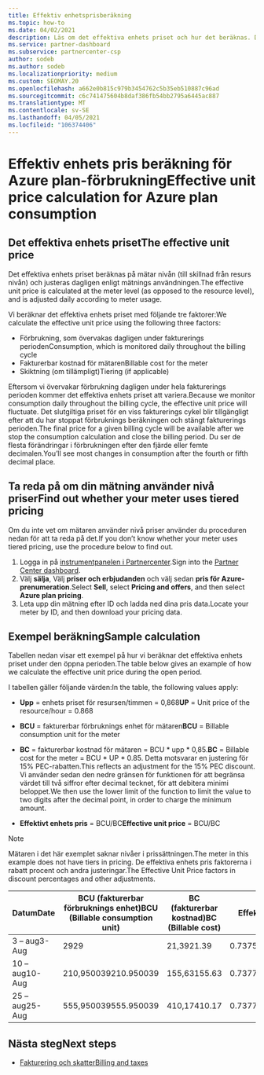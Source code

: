 ```yaml
---
title: Effektiv enhetsprisberäkning
ms.topic: how-to
ms.date: 04/02/2021
description: Läs om det effektiva enhets priset och hur det beräknas. Den här artikeln innehåller även en exempel beräkning.
ms.service: partner-dashboard
ms.subservice: partnercenter-csp
author: sodeb
ms.author: sodeb
ms.localizationpriority: medium
ms.custom: SEOMAY.20
ms.openlocfilehash: a662e0b815c979b3454762c5b35eb510887c96ad
ms.sourcegitcommit: c6c741475604b8daf386fb54bb2795a6445ac887
ms.translationtype: MT
ms.contentlocale: sv-SE
ms.lasthandoff: 04/05/2021
ms.locfileid: "106374406"
---
```

# <a name="effective-unit-price-calculation-for-azure-plan-consumption"></a><span data-ttu-id="1b525-104">Effektiv enhets pris beräkning för Azure plan-förbrukning</span><span class="sxs-lookup"><span data-stu-id="1b525-104">Effective unit price calculation for Azure plan consumption</span></span>

## <a name="the-effective-unit-price"></a><span data-ttu-id="1b525-105">Det effektiva enhets priset</span><span class="sxs-lookup"><span data-stu-id="1b525-105">The effective unit price</span></span>

<span data-ttu-id="1b525-106">Det effektiva enhets priset beräknas på mätar nivån (till skillnad från resurs nivån) och justeras dagligen enligt mätnings användningen.</span><span class="sxs-lookup"><span data-stu-id="1b525-106">The effective unit price is calculated at the meter level (as opposed to the resource level), and is adjusted daily according to meter usage.</span></span>

<span data-ttu-id="1b525-107">Vi beräknar det effektiva enhets priset med följande tre faktorer:</span><span class="sxs-lookup"><span data-stu-id="1b525-107">We calculate the effective unit price using the following three factors:</span></span>

- <span data-ttu-id="1b525-108">Förbrukning, som övervakas dagligen under fakturerings perioden</span><span class="sxs-lookup"><span data-stu-id="1b525-108">Consumption, which is monitored daily throughout the billing cycle</span></span>
- <span data-ttu-id="1b525-109">Fakturerbar kostnad för mätaren</span><span class="sxs-lookup"><span data-stu-id="1b525-109">Billable cost for the meter</span></span>
- <span data-ttu-id="1b525-110">Skiktning (om tillämpligt)</span><span class="sxs-lookup"><span data-stu-id="1b525-110">Tiering (if applicable)</span></span>

<span data-ttu-id="1b525-111">Eftersom vi övervakar förbrukning dagligen under hela fakturerings perioden kommer det effektiva enhets priset att variera.</span><span class="sxs-lookup"><span data-stu-id="1b525-111">Because we monitor consumption daily throughout the billing cycle, the effective unit price will fluctuate.</span></span> <span data-ttu-id="1b525-112">Det slutgiltiga priset för en viss fakturerings cykel blir tillgängligt efter att du har stoppat förbruknings beräkningen och stängt fakturerings perioden.</span><span class="sxs-lookup"><span data-stu-id="1b525-112">The final price for a given billing cycle will be available after we stop the consumption calculation and close the billing period.</span></span> <span data-ttu-id="1b525-113">Du ser de flesta förändringar i förbrukningen efter den fjärde eller femte decimalen.</span><span class="sxs-lookup"><span data-stu-id="1b525-113">You’ll see most changes in consumption after the fourth or fifth decimal place.</span></span>

## <a name="find-out-whether-your-meter-uses-tiered-pricing"></a><span data-ttu-id="1b525-114">Ta reda på om din mätning använder nivå priser</span><span class="sxs-lookup"><span data-stu-id="1b525-114">Find out whether your meter uses tiered pricing</span></span>

<span data-ttu-id="1b525-115">Om du inte vet om mätaren använder nivå priser använder du proceduren nedan för att ta reda på det.</span><span class="sxs-lookup"><span data-stu-id="1b525-115">If you don’t know whether your meter uses tiered pricing, use the procedure below to find out.</span></span> 

1. <span data-ttu-id="1b525-116">Logga in på [instrumentpanelen i Partnercenter](https://partner.microsoft.com/dashboard/).</span><span class="sxs-lookup"><span data-stu-id="1b525-116">Sign into the [Partner Center dashboard](https://partner.microsoft.com/dashboard/).</span></span>
2. <span data-ttu-id="1b525-117">Välj **sälja**, Välj **priser och erbjudanden** och välj sedan **pris för Azure-prenumeration**.</span><span class="sxs-lookup"><span data-stu-id="1b525-117">Select **Sell**, select **Pricing and offers**, and then select **Azure plan pricing**.</span></span>
3. <span data-ttu-id="1b525-118">Leta upp din mätning efter ID och ladda ned dina pris data.</span><span class="sxs-lookup"><span data-stu-id="1b525-118">Locate your meter by ID, and then download your pricing data.</span></span> 

## <a name="sample-calculation"></a><span data-ttu-id="1b525-119">Exempel beräkning</span><span class="sxs-lookup"><span data-stu-id="1b525-119">Sample calculation</span></span>

<span data-ttu-id="1b525-120">Tabellen nedan visar ett exempel på hur vi beräknar det effektiva enhets priset under den öppna perioden.</span><span class="sxs-lookup"><span data-stu-id="1b525-120">The table below gives an example of how we calculate the effective unit price during the open period.</span></span>

<span data-ttu-id="1b525-121">I tabellen gäller följande värden:</span><span class="sxs-lookup"><span data-stu-id="1b525-121">In the table, the following values apply:</span></span> 

- <span data-ttu-id="1b525-122">**Upp** = enhets priset för resursen/timmen = 0,868</span><span class="sxs-lookup"><span data-stu-id="1b525-122">**UP** = Unit price of the resource/hour = 0.868</span></span>

- <span data-ttu-id="1b525-123">**BCU** = fakturerbar förbruknings enhet för mätaren</span><span class="sxs-lookup"><span data-stu-id="1b525-123">**BCU** = Billable consumption unit for the meter</span></span>

- <span data-ttu-id="1b525-124">**BC** = fakturerbar kostnad för mätaren = BCU \* upp \* 0,85.</span><span class="sxs-lookup"><span data-stu-id="1b525-124">**BC** = Billable cost for the meter = BCU \* UP \* 0.85.</span></span> <span data-ttu-id="1b525-125">Detta motsvarar en justering för 15% PEC-rabatten.</span><span class="sxs-lookup"><span data-stu-id="1b525-125">This reflects an adjustment for the 15% PEC discount.</span></span> <span data-ttu-id="1b525-126">Vi använder sedan den nedre gränsen för funktionen för att begränsa värdet till två siffror efter decimal tecknet, för att debitera minimi beloppet.</span><span class="sxs-lookup"><span data-stu-id="1b525-126">We then use the lower limit of the function to limit the value to two digits after the decimal point, in order to charge the minimum amount.</span></span> 

- <span data-ttu-id="1b525-127">**Effektivt enhets pris** = BCU/BC</span><span class="sxs-lookup"><span data-stu-id="1b525-127">**Effective unit price** = BCU/BC</span></span>

>[!NOTE]
><span data-ttu-id="1b525-128">Mätaren i det här exemplet saknar nivåer i prissättningen.</span><span class="sxs-lookup"><span data-stu-id="1b525-128">The meter in this example does not have tiers in pricing.</span></span> <span data-ttu-id="1b525-129">De effektiva enhets pris faktorerna i rabatt procent och andra justeringar.</span><span class="sxs-lookup"><span data-stu-id="1b525-129">The Effective Unit Price factors in discount percentages and other adjustments.</span></span>

| <span data-ttu-id="1b525-130">Datum</span><span class="sxs-lookup"><span data-stu-id="1b525-130">Date</span></span> | <span data-ttu-id="1b525-131">BCU (fakturerbar förbruknings enhet)</span><span class="sxs-lookup"><span data-stu-id="1b525-131">BCU (Billable consumption unit)</span></span> | <span data-ttu-id="1b525-132">BC (fakturerbar kostnad)</span><span class="sxs-lookup"><span data-stu-id="1b525-132">BC (Billable cost)</span></span> | <span data-ttu-id="1b525-133">Effektivt enhets pris</span><span class="sxs-lookup"><span data-stu-id="1b525-133">Effective unit price</span></span> |
| ------ | ----------- | ----------- | ----------- |  
| <span data-ttu-id="1b525-134">3 – aug</span><span class="sxs-lookup"><span data-stu-id="1b525-134">3-Aug</span></span> | <span data-ttu-id="1b525-135">29</span><span class="sxs-lookup"><span data-stu-id="1b525-135">29</span></span> | <span data-ttu-id="1b525-136">21,39</span><span class="sxs-lookup"><span data-stu-id="1b525-136">21.39</span></span> | <span data-ttu-id="1b525-137">0.737586206896552</span><span class="sxs-lookup"><span data-stu-id="1b525-137">0.737586206896552</span></span> |
| <span data-ttu-id="1b525-138">10 – aug</span><span class="sxs-lookup"><span data-stu-id="1b525-138">10-Aug</span></span> | <span data-ttu-id="1b525-139">210,950039</span><span class="sxs-lookup"><span data-stu-id="1b525-139">210.950039</span></span> | <span data-ttu-id="1b525-140">155,63</span><span class="sxs-lookup"><span data-stu-id="1b525-140">155.63</span></span> | <span data-ttu-id="1b525-141">0.737757626107858</span><span class="sxs-lookup"><span data-stu-id="1b525-141">0.737757626107858</span></span> |
| <span data-ttu-id="1b525-142">25 – aug</span><span class="sxs-lookup"><span data-stu-id="1b525-142">25-Aug</span></span> | <span data-ttu-id="1b525-143">555,950039</span><span class="sxs-lookup"><span data-stu-id="1b525-143">555.950039</span></span> | <span data-ttu-id="1b525-144">410,17</span><span class="sxs-lookup"><span data-stu-id="1b525-144">410.17</span></span> | <span data-ttu-id="1b525-145">0.737782122900436</span><span class="sxs-lookup"><span data-stu-id="1b525-145">0.737782122900436</span></span> |

## <a name="next-steps"></a><span data-ttu-id="1b525-146">Nästa steg</span><span class="sxs-lookup"><span data-stu-id="1b525-146">Next steps</span></span>

- [<span data-ttu-id="1b525-147">Fakturering och skatter</span><span class="sxs-lookup"><span data-stu-id="1b525-147">Billing and taxes</span></span>](billing.md)
